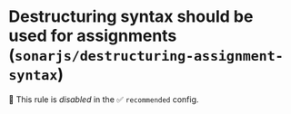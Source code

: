 # Destructuring syntax should be used for assignments (`sonarjs/destructuring-assignment-syntax`)

🚫 This rule is _disabled_ in the ✅ `recommended` config.

<!-- end auto-generated rule header -->
